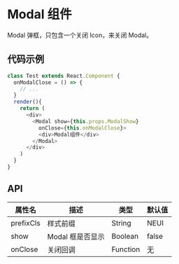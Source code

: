 # Modal 组件

Modal 弹框，只包含一个关闭 Icon，来关闭 Modal。

## 代码示例

```js
class Test extends React.Component {
  onModalClose = () => {
    // ...
  }
  render(){
    return (
      <div>
        <Modal show={this.props.ModalShow}
          onClose={this.onModalClose}>
          <div>Modal组件</div>
        </Modal>
      </div>
    )
  }
}
```

## API

属性名 | 描述 | 类型 | 默认值
--- | --- | --- | ---
prefixCls | 样式前缀 | String | NEUI
show | Modal 框是否显示 | Boolean | false
onClose | 关闭回调 | Function | 无